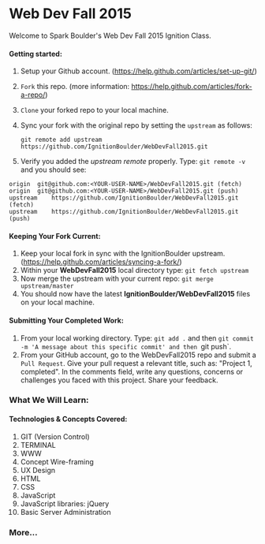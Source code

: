 # Web Dev Fall 2015
Welcome to Spark Boulder's Web Dev Fall 2015 Ignition Class. 

#### Getting started:
1. Setup your Github account. (https://help.github.com/articles/set-up-git/) 
2. `Fork` this repo. (more information: https://help.github.com/articles/fork-a-repo/)
3. `Clone` your forked repo to your local machine.
4. Sync your fork with the original repo by setting the `upstream` as follows:

   `git remote add upstream https://github.com/IgnitionBoulder/WebDevFall2015.git`
5. Verify you added the *upstream remote* properly. Type: `git remote -v` and you should see:

```
origin	git@github.com:<YOUR-USER-NAME>/WebDevFall2015.git (fetch)
origin	git@github.com:<YOUR-USER-NAME>/WebDevFall2015.git (push)
upstream	https://github.com/IgnitionBoulder/WebDevFall2015.git (fetch)
upstream	https://github.com/IgnitionBoulder/WebDevFall2015.git (push) 
```
#### Keeping Your Fork Current:
1. Keep your local fork in sync with the IgnitionBoulder upstream. (https://help.github.com/articles/syncing-a-fork/)
2. Within your **WebDevFall2015** local directory type: `git fetch upstream`
3. Now merge the upstream with your current repo: `git merge upstream/master`
4. You should now have the latest **IgnitionBoulder/WebDevFall2015** files on your local machine.

#### Submitting Your Completed Work:
1. From your local working directory. Type: `git add .` and then `git commit -m 'A message about this specific commit' and then `git push`.
2. From your GitHub account, go to the WebDevFall2015 repo and submit a `Pull Request`. Give your pull request a relevant title, such as: "Project 1, completed". In the comments field, write any questions, concerns or challenges you faced with this project. Share your feedback.

### What We Will Learn:
#### Technologies & Concepts Covered:
1. GIT (Version Control)
2. TERMINAL
3. WWW
4. Concept Wire-framing
5. UX Design
6. HTML
7. CSS
8. JavaScript
9. JavaScript libraries: jQuery
10. Basic Server Administration

### More...
